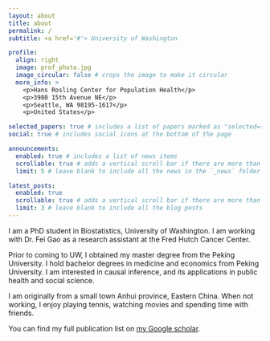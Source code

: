 ```yaml
---
layout: about
title: about
permalink: /
subtitle: <a href='#'> University of Washington

profile:
  align: right
  image: prof_photo.jpg
  image_circular: false # crops the image to make it circular
  more_info: >
    <p>Hans Rosling Center for Population Health</p>
    <p>3980 15th Avenue NE</p>
    <p>Seattle, WA 98195-1617</p>
    <p>United States</p>

selected_papers: true # includes a list of papers marked as "selected={true}"
social: true # includes social icons at the bottom of the page

announcements:
  enabled: true # includes a list of news items
  scrollable: true # adds a vertical scroll bar if there are more than 3 news items
  limit: 5 # leave blank to include all the news in the `_news` folder

latest_posts:
  enabled: true
  scrollable: true # adds a vertical scroll bar if there are more than 3 new posts items
  limit: 3 # leave blank to include all the blog posts
---
```


I am a PhD student in Biostatistics, University of Washington. I am working with Dr. Fei Gao as a research assistant at the Fred Hutch Cancer Center.

Prior to coming to UW, I obtained my master degree from the Peking University. I hold bachelor degrees in medicine and economics from Peking University. I am interested in causal inference, and its applications in public health and social science.

I am originally from a small town Anhui province, Eastern China. When not working, I enjoy playing tennis, watching movies and spending time with friends.

You can find my full publication list on [my Google scholar](https://scholar.google.com/citations?user=OZeSbMEAAAAJ&hl=zh-CN). 
